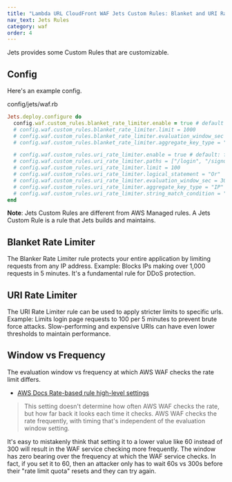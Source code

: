 ```yaml
---
title: "Lambda URL CloudFront WAF Jets Custom Rules: Blanket and URI Rate Limiter"
nav_text: Jets Rules
category: waf
order: 4
---
```


Jets provides some Custom Rules that are customizable.

## Config

Here's an example config.

config/jets/waf.rb

```ruby
Jets.deploy.configure do
  config.waf.custom_rules.blanket_rate_limiter.enable = true # default is true
  # config.waf.custom_rules.blanket_rate_limiter.limit = 1000
  # config.waf.custom_rules.blanket_rate_limiter.evaluation_window_sec = 300
  # config.waf.custom_rules.blanket_rate_limiter.aggregate_key_type = "IP"

  # config.waf.custom_rules.uri_rate_limiter.enable = true # default: false
  # config.waf.custom_rules.uri_rate_limiter.paths = ["/login", "/signup"] # default: ["/"]
  # config.waf.custom_rules.uri_rate_limiter.limit = 100
  # config.waf.custom_rules.uri_rate_limiter.logical_statement = "Or"
  # config.waf.custom_rules.uri_rate_limiter.evaluation_window_sec = 300
  # config.waf.custom_rules.uri_rate_limiter.aggregate_key_type = "IP"
  # config.waf.custom_rules.uri_rate_limiter.string_match_condition = "STARTS_WITH"
end
```

**Note**: Jets Custom Rules are different from AWS Managed rules. A Jets Custom Rule is a rule that Jets builds and maintains.

## Blanket Rate Limiter

The Blanker Rate Limiter rule protects your entire application by limiting requests from any IP address. Example: Blocks IPs making over 1,000 requests in 5 minutes. It's a fundamental rule for DDoS protection.

## URI Rate Limiter

The URI Rate Limiter rule can be used to apply stricter limits to specific urls. Example: Limits login page requests to 100 per 5 minutes to prevent brute force attacks. Slow-performing and expensive URIs can have even lower thresholds to maintain performance.

## Window vs Frequency

The evaluation window vs frequency at which AWS WAF checks the rate limit differs.

* [AWS Docs Rate-based rule high-level settings](https://docs.aws.amazon.com/waf/latest/developerguide/waf-rule-statement-type-rate-based-high-level-settings.html)

> This setting doesn't determine how often AWS WAF checks the rate, but how far back it looks each time it checks. AWS WAF checks the rate frequently, with timing that's independent of the evaluation window setting.

It's easy to mistakenly think that setting it to a lower value like 60 instead of 300 will result in the WAF service checking more frequently. The window has zero bearing over the frequency at which the WAF service checks. In fact, if you set it to 60, then an attacker only has to wait 60s vs 300s before their "rate limit quota" resets and they can try again.

